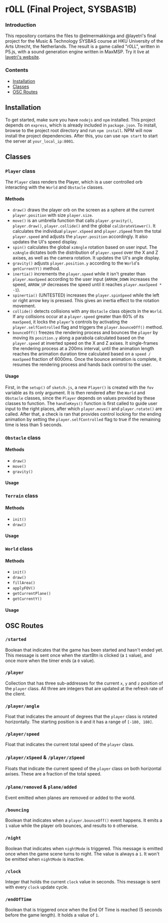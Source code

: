 # r0LL (Final Project, SYSBAS1B)

### Introduction
This repository contains the files to @elmermakkinga and @layetri's final project for the Music & Technology SYSBAS course at HKU University of the Arts Utrecht, the Netherlands. The result is a game called "r0LL", written in P5.js, with a sound generation engine written in MaxMSP. Try it live at [layetri's website](https://mt.layetri.nl/projects/roll).

### Contents
- [Installation](#installation)
- [Classes](#classes)
- [OSC Routes](#osc-routes)

## Installation
To get started, make sure you have `nodejs` and `npm` installed. This project depends on `express`, which is already included in `package.json`.
To install, browse to the project root directory and run `npm install`. NPM will now install the project dependencies. After this, you can use `npm start` to start the server at `your_local_ip:8001`.

## Classes
### `Player` class
The `Player` class renders the Player, which is a user controlled orb interacting with the `World` and `Obstacle` classes.

#### Methods
- `draw()` draws the player orb on the screen as a sphere at the current `player.position` with size `player.size`.
- `move()` is an umbrella function that calls `player.gravity()`, `player.draw()`, `player.collide()` and the global `calibrateViewer()`. It calculates the individual `player.xSpeed` and `player.zSpeed` from the total `player.speed` and adjusts the `player.position` accordingly. It also updates the UI's speed display.
- `spin()` calculates the global `xzAngle` rotation based on user input. The `xzAngle` dictates both the distribution of `player.speed` over the X and Z axises, as well as the camera rotation. It updates the UI's angle display.
- `gravity()` adjusts `player.position.y` according to the `World`'s `getCurrentY()` method.
- `inertia()` increments the `player.speed` while it isn't greater than `player.maxSpeed` according to the user input (`ARROW_DOWN` increases the speed, `ARROW_UP` decreases the speed until it reaches `player.maxSpeed * -1`).
- `spinertia()` (UNTESTED) increases the `player.spinSpeed` while the left or right arrow key is pressed. This gives an inertia effect to the rotation movement.
- `collide()` detects collisions with any `Obstacle` class objects in the `World`. If any collisions occur at a `player.speed` greater than 60% of its `maxSpeed`, it locks the `player`'s controls by activating the `player.selfControlled` flag and triggers the `player.bounceOff()` method.
- `bounceOff()` freezes the rendering process and bounces the `player` by moving its `position.y` along a parabola calculated based on the `player.speed` at inverted speed on the X and Z axises. It single-frames the rendering process at a 200ms interval, until the animation length reaches the animation duration time calculated based on a `speed / maxSpeed` fraction of 6000ms. Once the bounce animation is complete, it resumes the rendering process and hands back control to the user.

#### Usage
First, in the `setup()` of `sketch.js`, a new `Player()` is created with the `fov` variable as its only argument. It is then rendered after the `World` and `Obstacle` classes, since the `Player` depends on values provided by these classes to function. The `handleKeys()` function is first called to guide user input to the right places, after which `player.move()` and `player.rotate()` are called. After that, a check is ran that provides control locking for the ending animation by setting the `player.selfControlled` flag to true if the remaining time is less than 5 seconds.

### `Obstacle` class

#### Methods
- `draw()`
- `move()`
- `gravity()`

#### Usage

### `Terrain` class

#### Methods
- `init()`
- `draw()`

#### Usage

### `World` class

#### Methods
- `init()`
- `draw()`
- `fillArea()`
- `applyFOV()`
- `getCurrentPlane()`
- `getCurrentY()`

#### Usage

## OSC Routes
### `/started`
Boolean that indicates that the game has been started and hasn't ended yet. This message is sent once when the startBtn is clicked (a `1` value), and once more when the timer ends (a `0` value).

### `/player`
Collection that has three sub-addresses for the current `x`, `y` and `z` position of the `player` class. All three are integers that are updated at the refresh rate of the client.

### `/player/angle`
Float that indicates the amount of degrees that the `player` class is rotated horizontally. The starting position is `0` and it has a range of `[-180, 180]`.

### `/player/speed`
Float that indicates the current total speed of the `player` class.

### `/player/xSpeed` & `/player/zSpeed`
Floats that indicate the current speed of the `player` class on both horizontal axises. These are a fraction of the total speed.

### `/plane/removed` & `plane/added`
Event emitted when planes are removed or added to the world.

### `/bouncing`
Boolean that indicates when a `player.bounceOff()` event happens. It emits a `1` value while the player orb bounces, and results to `0` otherwise.

### `/night`
Boolean that indicates when `nightMode` is triggered. This message is emitted once when the game scene turns to night. The value is always a `1`. It won't be emitted when `nightMode` is inactive.

### `/clock`
Integer that holds the current `clock` value in seconds. This message is sent with every `clock` update cycle.

### `/endOfTime`
Boolean that is triggered once when the End Of Time is reached (5 seconds before the game length). It holds a value of `1`.